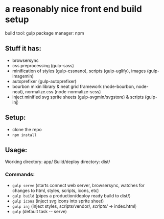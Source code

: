 # a reasonably nice front end build setup
build tool: gulp
package manager: npm

## Stuff it has:
- browsersync
- css preprocessing (gulp-sass)
- minification of styles (gulp-cssnano), scripts (gulp-uglify), images (gulp-imagemin)
- autoprefixer (gulp-autoprefixer)
- bourbon mixin library & neat grid framework (node-bourbon, node-neat), normalize.css (node-normalize-scss)
- inject minified svg sprite sheets (gulp-svgmin/svgstore) & scripts (gulp-inj)

## Setup:
- clone the repo
- `npm install`

## Usage:
Working directory: app/
Build/deploy directory: dist/

### Commands:
- `gulp serve` (starts connect web server, browsersync, watches for changes to html, styles, scripts, icons, etc)
- `gulp build` (pipes a production/deploy ready build to dist/)
- `gulp icons` (inject svg icons into sprite sheet)
- `gulp inj` (inject styles, scripts/vendor/*, scripts/* -> index.html)
- `gulp` (default task -- serve)
